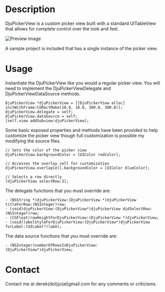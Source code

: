 Description
=============

DjuPickerView is a custom picker view built with a standard UITableView that allows for complete control over the look and feel.

![Preview image](http://dju.moogli.net/djuPickerView2.png)

A sample project is included that has a single instance of the picker view.

Usage
=============

Instantiate the DjuPickerView like you would a regular picker view. You will need to implement the DjuPickerViewDelegate and DjuPickerViewDataSource methods.

    DjuPickerView *djuPickerView = [[DjuPickerView alloc] initWithFrame:CGRectMake(10.0, 10.0, 300.0, 300.0)];
    djuPickerView.delegate = self;
    djuPickerView.dataSource = self;
    [self.view addSubview:djuPickerView];

Some basic exposed properties and methods have been provided to help customize the picker view though full customization is possible my modifying the source files.

    // Sets the color of the picker view
    djuPickerView.backgroundColor = [UIColor redColor];
    
    // Accesses the overlay cell for customization
    djuPickerView.overlayCell.backgroundColor = [UIColor blueColor];
    
    // Selects a row directly
    [djuPickerView selectRow:3];
    
The delegate functions that you must override are:

    - (NSString *)djuPickerView:(DjuPickerView *)djuPickerView titleForRow:(NSInteger)row;
    - (void)djuPickerView:(DjuPickerView*)djuPickerView didSelectRow:(NSInteger)row;
    - (CGFloat)rowHeightForDjuPickerView:(DjuPickerView *)djuPickerView;
    - (void)labelStyleForDjuPickerView:(DjuPickerView*)djuPickerView forLabel:(UILabel*)label;
    
The data source functions that you must override are:

    - (NSInteger)numberOfRowsInDjuPickerView:(DjuPickerView*)djuPickerView;

Contact
=============
Contact me at derek(dot)ju(at)gmail.com for any comments or criticisms.
